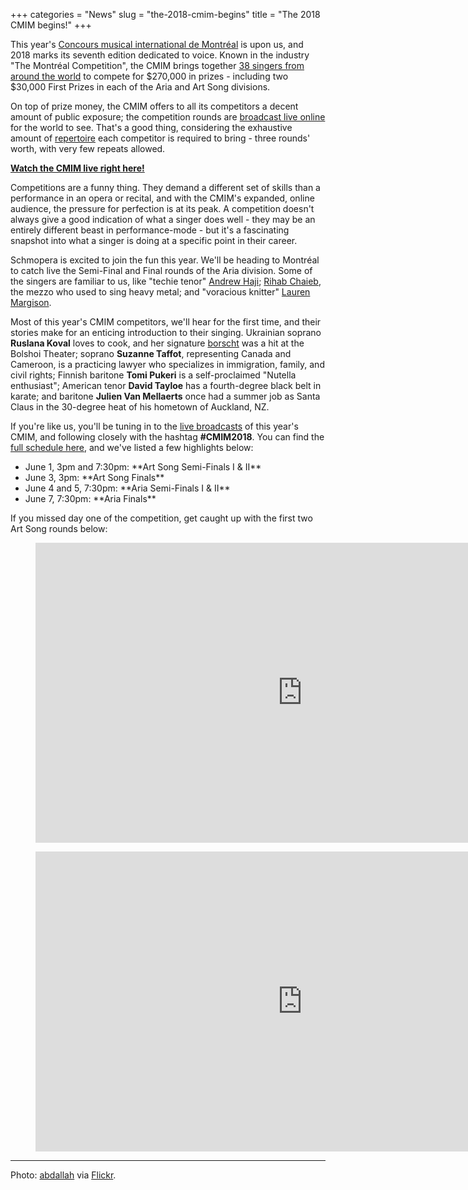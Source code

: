 +++
categories = "News"
slug = "the-2018-cmim-begins"
title = "The 2018 CMIM begins!"
+++

This year's [Concours musical international de Montréal](https://concoursmontreal.ca/en/the-competitions/voice/) is upon us, and 2018 marks its seventh edition dedicated to voice. Known in the industry "The Montréal Competition", the CMIM brings together [38 singers from around the world](https://concoursmontreal.ca/en/the-competitions/voice/) to compete for $270,000 in prizes - including two $30,000 First Prizes in each of the Aria and Art Song divisions.

On top of prize money, the CMIM offers to all its competitors a decent amount of public exposure; the competition rounds are [broadcast live online](http://concoursmontreal.ca/en/LIVE/) for the world to see. That's a good thing, considering the exhaustive amount of [repertoire](https://concoursmontreal.ca/wp-content/uploads/2018/05/cmim_Chant18-prog_F9_web.pdf) each competitor is required to bring - three rounds' worth, with very few repeats allowed.

[**Watch the CMIM live right here!**](http://concoursmontreal.ca/en/LIVE/)

Competitions are a funny thing. They demand a different set of skills than a performance in an opera or recital, and with the CMIM's expanded, online audience, the pressure for perfection is at its peak. A competition doesn't always give a good indication of what a singer does well - they may be an entirely different beast in performance-mode - but it's a fascinating snapshot into what a singer is doing at a specific point in their career.

Schmopera is excited to join the fun this year. We'll be heading to Montréal to catch live the Semi-Final and Final rounds of the Aria division. Some of the singers are familiar to us, like "techie tenor" [Andrew Haji](/talking-with-singers-andrew-haji/); [Rihab Chaieb](/spotlight-on-rihab-chaieb/), the mezzo who used to sing heavy metal; and "voracious knitter" [Lauren Margison](/scene/people/lauren-margison/).

Most of this year's CMIM competitors, we'll hear for the first time, and their stories make for an enticing introduction to their singing. Ukrainian soprano **Ruslana Koval** loves to cook, and her signature [borscht](https://en.wikipedia.org/wiki/Borscht) was a hit at the Bolshoi Theater; soprano **Suzanne Taffot**, representing Canada and Cameroon, is a practicing lawyer who specializes in immigration, family, and civil rights; Finnish baritone **Tomi Pukeri** is a self-proclaimed "Nutella enthusiast"; American tenor **David Tayloe** has a fourth-degree black belt in karate; and baritone **Julien Van Mellaerts** once had a summer job as Santa Claus in the 30-degree heat of his hometown of Auckland, NZ.

If you're like us, you'll be tuning in to the [live broadcasts](https://creativecommons.org/licenses/by/2.0/legalcode) of this year's CMIM, and following closely with the hashtag **#CMIM2018**. You can find the [full schedule here](http://concoursmontreal.ca/en/LIVE/),  and we've listed a few highlights below:

<ul class="nospace">

<li>June 1, 3pm and 7:30pm: **Art Song Semi-Finals I & II**
<li>June 3, 3pm: **Art Song Finals**
<li>June 4 and 5, 7:30pm: **Aria Semi-Finals I & II**
<li>June 7, 7:30pm: **Aria Finals**
</ul>

If you missed day one of the competition, get caught up with the first two Art Song rounds below:

<figure data-type="video">
<iframe width="854" height="480" src="https://www.youtube.com/embed/
EKJhs514mDM" frameborder="0" allow="autoplay; encrypted-media" allowfullscreen></iframe>
</figure>

<figure data-type="video">
<iframe width="854" height="480" src="https://www.youtube.com/embed/d2jeTBi8-
P0" frameborder="0" allow="autoplay; encrypted-media" allowfullscreen></iframe>
</figure>

***
Photo: [abdallah](https://www.flickr.com/photos/husseinabdallah/) via [Flickr](https://creativecommons.org/licenses/by/2.0/legalcode).
